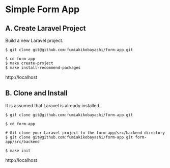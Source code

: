# Simple Form App

## A. Create Laravel Project
Build a new Laravel project.

```
$ git clone git@github.com:fumiakikobayashi/form-app.git

$ cd form-app
$ make create-project
$ make install-recommend-packages
```
http://localhost

## B. Clone and Install
It is assumed that Laravel is already installed.

```
$ git clone git@github.com:fumiakikobayashi/form-app.git

$ cd form-app

# Git clone your Laravel project to the form-app/src/backend directory
$ git clone git@github.com:fumiakikobayashi/form-app.git form-app/src/backend

$ make init
```
http://localhost
